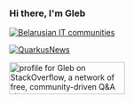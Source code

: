 ### Hi there, I'm Gleb

[![Belarusian IT communities](https://img.shields.io/badge/Belarusian%20IT-repository-green.svg)](https://github.com/gleb-kosteiko/belarusian-it-communities)

[![QuarkusNews](https://img.shields.io/badge/QuarkusNews-channel-blue.svg)](QuarkusNews)

<a href="https://stackoverflow.com/users/1145792/gleb"><img src="https://stackexchange.com/users/flair/1167924.png" width="208" height="58" alt="profile for Gleb on StackOverflow, a network of free, community-driven Q&amp;A sites" title="profile for Gleb on StackOverflow, a network of free, community-driven Q&amp;A sites"></a>
